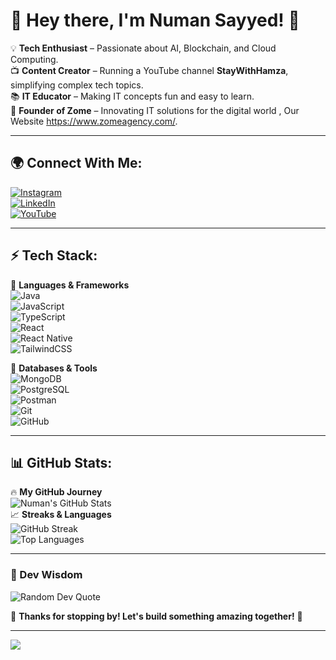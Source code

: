 # 🌟 Hey there, I'm Numan Sayyed! 🚀  

💡 **Tech Enthusiast** – Passionate about AI, Blockchain, and Cloud Computing.  
📺 **Content Creator** – Running a YouTube channel **StayWithHamza**, simplifying complex tech topics.  
📚 **IT Educator** – Making IT concepts fun and easy to learn.  
🚀 **Founder of Zome** – Innovating IT solutions for the digital world , Our Website https://www.zomeagency.com/.  

---

## 🌍 Connect With Me:  
[![Instagram](https://img.shields.io/badge/-Instagram-E4405F?style=for-the-badge&logo=instagram&logoColor=white)](https://www.instagram.com/_numan_sd/)  
[![LinkedIn](https://img.shields.io/badge/-LinkedIn-0077B5?style=for-the-badge&logo=linkedin&logoColor=white)](https://www.linkedin.com/in/numan-sayyed-28367420b/)  
[![YouTube](https://img.shields.io/badge/-YouTube-FF0000?style=for-the-badge&logo=youtube&logoColor=white)](https://www.youtube.com/@stay_with_hamza)  

---

## ⚡ Tech Stack:  
🔹 **Languages & Frameworks**  
![Java](https://img.shields.io/badge/Java-ED8B00?style=for-the-badge&logo=openjdk&logoColor=white)  
![JavaScript](https://img.shields.io/badge/JavaScript-F7DF1E?style=for-the-badge&logo=javascript&logoColor=black)  
![TypeScript](https://img.shields.io/badge/TypeScript-007ACC?style=for-the-badge&logo=typescript&logoColor=white)  
![React](https://img.shields.io/badge/React-20232a?style=for-the-badge&logo=react&logoColor=61DAFB)  
![React Native](https://img.shields.io/badge/React_Native-20232a?style=for-the-badge&logo=react&logoColor=61DAFB)  
![TailwindCSS](https://img.shields.io/badge/TailwindCSS-38B2AC?style=for-the-badge&logo=tailwind-css&logoColor=white)  

🔹 **Databases & Tools**  
![MongoDB](https://img.shields.io/badge/MongoDB-4ea94b?style=for-the-badge&logo=mongodb&logoColor=white)  
![PostgreSQL](https://img.shields.io/badge/PostgreSQL-316192?style=for-the-badge&logo=postgresql&logoColor=white)  
![Postman](https://img.shields.io/badge/Postman-FF6C37?style=for-the-badge&logo=postman&logoColor=white)  
![Git](https://img.shields.io/badge/Git-F05033?style=for-the-badge&logo=git&logoColor=white)  
![GitHub](https://img.shields.io/badge/GitHub-181717?style=for-the-badge&logo=github&logoColor=white)  

---

## 📊 GitHub Stats:  
🔥 **My GitHub Journey**  
![Numan's GitHub Stats](https://github-readme-stats.vercel.app/api?username=numansayyed&theme=radical&hide_border=false&include_all_commits=true&count_private=true)  
📈 **Streaks & Languages**  
![GitHub Streak](https://github-readme-streak-stats.herokuapp.com/?user=numansayyed&theme=radical&hide_border=false)  
![Top Languages](https://github-readme-stats.vercel.app/api/top-langs/?username=numansayyed&theme=radical&hide_border=false&layout=compact)  

---

### 💬 Dev Wisdom  
![Random Dev Quote](https://quotes-github-readme.vercel.app/api?type=horizontal&theme=radical)  

🌟 **Thanks for stopping by! Let's build something amazing together!** 🚀  

---
[![](https://visitcount.itsvg.in/api?id=numansayyed&icon=5&color=6)](https://visitcount.itsvg.in)

<!-- Customized with ❤️ by Numan Sayyed -->
